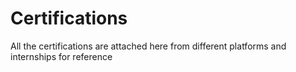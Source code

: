 # Certifications
All the certifications are attached here from different platforms and internships for reference
